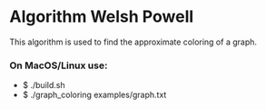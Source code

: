 # Algorithm Welsh Powell

This algorithm is used to find the approximate coloring of a graph.

### On MacOS/Linux use:

- \$ ./build.sh
- \$ ./graph_coloring examples/graph.txt
